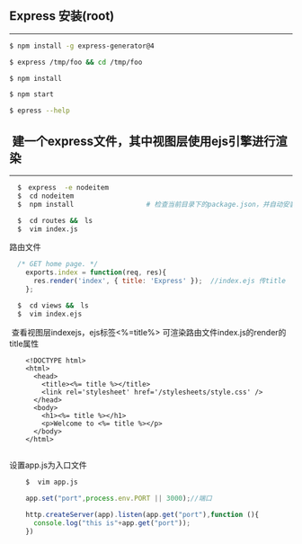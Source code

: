 ## Express 安装(root)  
***

``` Bash
$ npm install -g express-generator@4

$ express /tmp/foo && cd /tmp/foo

$ npm install

$ npm start

$ epress --help
```
##  建一个express文件，其中视图层使用ejs引擎进行渲染
***
  ``` Bash
    $　express  -e nodeitem
    $  cd nodeitem
    $  npm install                  # 检查当前目录下的package.json，并自动安装所指定的依赖  
  ```

  ``` Bash
    $  cd routes &&　ls
    $  vim index.js
  ```
  
  路由文件  
  
  ``` javascript
    /* GET home page. */
      exports.index = function(req, res){
        res.render('index', { title: 'Express' });  //index.ejs 传title
      };
  ```
  
  ``` Bash
    $  cd views &&　ls
    $  vim index.ejs
  ```
  
  查看视图层indexejs，ejs标签<%=title%> 可渲染路由文件index.js的render的title属性  
  
``` 
    <!DOCTYPE html>
    <html>
      <head>
        <title><%= title %></title>
        <link rel='stylesheet' href='/stylesheets/style.css' />
      </head>
      <body>
        <h1><%= title %></h1>
        <p>Welcome to <%= title %></p>
      </body>
    </html>
    
``` 
  
设置app.js为入口文件  

``` Bash
    $  vim app.js
```
  
``` javascript
    app.set("port",process.env.PORT || 3000);//端口
    
    http.createServer(app).listen(app.get("port"),function (){
      console.log("this is"+app.get("port"));
    })
```
